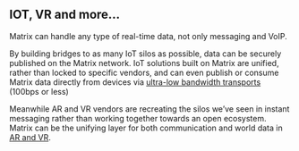 ## IOT, VR and more...

Matrix can handle any type of real-time data, not only messaging and VoIP.

By building bridges to as many IoT silos as possible, data can be securely published on the Matrix network.
IoT solutions built on Matrix are unified, rather than locked to specific vendors,
and can even publish or consume Matrix data directly from devices via [ultra-low bandwidth transports](/blog/2019/03/12/breaking-the-100-bps-barrier-with-matrix-meshsim-coap-proxy) (100bps or less)

Meanwhile AR and VR vendors are recreating the silos we’ve seen in instant messaging
rather than working together towards an open ecosystem.
Matrix can be the unifying layer for both communication and world data in [AR and VR](/blog/2017/04/04/opening-up-cyberspace-with-matrix-and-webvr).